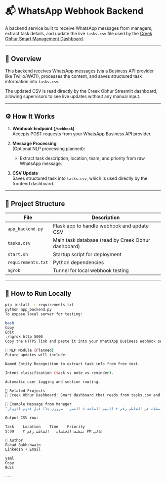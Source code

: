 # 📬 WhatsApp Webhook Backend

A backend service built to receive WhatsApp messages from managers, extract task details, and update the live `tasks.csv` file used by the [Creek Obhur Smart Management Dashboard](https://github.com/fahadbakhshwain/creekobhur-dashboard).

---

## 🔗 Overview

This backend receives WhatsApp messages (via a Business API provider like Twilio/WATI), processes the content, and saves structured task information into `tasks.csv`.

The updated CSV is read directly by the Creek Obhur Streamlit dashboard, allowing supervisors to see live updates without any manual input.

---

## ⚙️ How It Works

1. **Webhook Endpoint (`/webhook`)**  
   Accepts POST requests from your WhatsApp Business API provider.

2. **Message Processing**  
   (Optional NLP processing planned):
   - Extract task description, location, team, and priority from raw WhatsApp message.

3. **CSV Update**  
   Saves structured task into `tasks.csv`, which is used directly by the frontend dashboard.

---

## 🧪 Project Structure

| File | Description |
|------|-------------|
| `app_backend.py` | Flask app to handle webhook and update CSV |
| `tasks.csv` | Main task database (read by Creek Obhur dashboard) |
| `start.sh` | Startup script for deployment |
| `requirements.txt` | Python dependencies |
| `ngrok` | Tunnel for local webhook testing |

---

## 🚀 How to Run Locally

```bash
pip install -r requirements.txt
python app_backend.py
To expose local server for testing:

bash
Copy
Edit
./ngrok http 5000
Copy the HTTPS link and paste it into your WhatsApp Business Webhook settings.

🧠 NLP Module (Planned)
Future updates will include:

Named Entity Recognition to extract task info from free text.

Intent classification (task vs note vs reminder).

Automatic user tagging and section routing.

📎 Related Projects
🔗 Creek Obhur Dashboard: Smart dashboard that reads from tasks.csv and shows tasks for toilets, beaches, and staff.

📝 Example Message from Manager
"تنظيف الجلسات تحت المظلات في الشاطئ رقم ٢ اليوم الساعة ٥ العصر - ضروري جدًا قبل قدوم الزوار."

Output CSV row:

Task	Location	Time	Priority
تنظيف الجلسات	الشاطئ رقم ٢	5:00 PM	عالي

👤 Author
Fahad Bakhshwain
LinkedIn • Email

yaml
Copy
Edit

---














